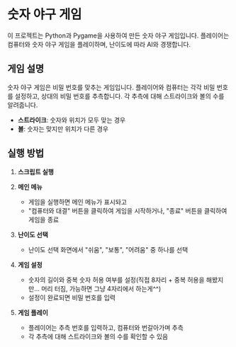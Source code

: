 # 숫자 야구 게임

이 프로젝트는 Python과 Pygame을 사용하여 만든 숫자 야구 게임입니다. 플레이어는 컴퓨터와 숫자 야구 게임을 플레이하며, 난이도에 따라 AI와 경쟁합니다.

## 게임 설명

숫자 야구 게임은 비밀 번호를 맞추는 게임입니다. 플레이어와 컴퓨터는 각각 비밀 번호를 설정하고, 상대의 비밀 번호를 추측합니다. 각 추측에 대해 스트라이크와 볼의 수를 알려줍니다.

- **스트라이크**: 숫자와 위치가 모두 맞는 경우
- **볼**: 숫자는 맞지만 위치가 다른 경우

## 실행 방법

1. **스크립트 실행**
     
2. **메인 메뉴**
   - 게임을 실행하면 메인 메뉴가 표시돠고
   - "컴퓨터와 대결" 버튼을 클릭하여 게임을 시작하거나, "종료" 버튼을 클릭하여 게임을 종료

3. **난이도 선택**
   - 난이도 선택 화면에서 "쉬움", "보통", "어려움" 중 하나를 선택

4. **게임 설정**
   - 숫자의 길이와 중복 숫자 허용 여부를 설정(직접 8자리 + 중복 허용을 해봤지만... 머리 터짐, 가능하면 그냥 4자리에서 하는게^^)
   - 설정이 완료되면 비밀 번호를 입력

5. **게임 플레이**
   - 플레이어는 추측 번호를 입력하고, 컴퓨터와 번갈아가며 추측
   - 각 추측에 대해 스트라이크와 볼의 수를 확인할 수 있음



